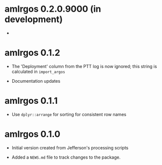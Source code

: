 # amlrgos 0.2.0.9000 (in development)

* 


# amlrgos 0.1.2

* The 'Deployment' column from the PTT log is now ignored; this string is calculated in `import_argos`

* Documentation updates


# amlrgos 0.1.1

* Use `dplyr::arrange` for sorting for consistent row names


# amlrgos 0.1.0

* Initial version created from Jefferson's processing scripts

* Added a `NEWS.md` file to track changes to the package.
